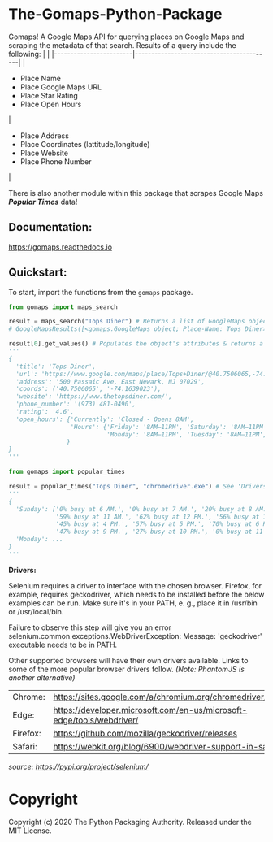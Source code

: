 # The-Gomaps-Python-Package

Gomaps! A Google Maps API for querying places on Google Maps and scraping the metadata of that search. Results of a query include the following:
|                                                                   |
|------------------------|------------------------------------------|
| <ul><li>Place Name</li><li>Place Google Maps URL</li><li>Place Star Rating</li><li>Place Open Hours</li></ul>| <ul><li>Place Address</li><li>Place Coordinates (lattitude/longitude)</li><li>Place Website</li><li>Place Phone Number</li></ul> |

There is also another module within this package that scrapes Google Maps ___Popular Times___ data!

<h2><b>Documentation:</b></h2>
<a href="https://gomaps.readthedocs.io/en/latest/">https://gomaps.readthedocs.io</a>

<h2><b>Quickstart:</b></h2>

To start, import the functions from the `gomaps` package.
```python
from gomaps import maps_search

result = maps_search("Tops Diner") # Returns a list of GoogleMaps objects
# GoogleMapsResults([<gomaps.GoogleMaps object; Place-Name: Tops Diner>])

result[0].get_values() # Populates the object's attributes & returns a dictionary
'''
{
  'title': 'Tops Diner',
  'url': 'https://www.google.com/maps/place/Tops+Diner/@40.7506065,-74.1639023,17z/data=!4m2!3m1!1s0x89c2547b4ec3235b:0x7342f11f69197f92!8m2!3d40.7506065!4d-74.1639023',
  'address': '500 Passaic Ave, East Newark, NJ 07029',
  'coords': ('40.7506065', '-74.1639023'),
  'website': 'https://www.thetopsdiner.com/',
  'phone_number': '(973) 481-0490',
  'rating': '4.6',
  'open_hours': {'Currently': 'Closed - Opens 8AM',
                 'Hours': {'Friday': '8AM–11PM', 'Saturday': '8AM–11PM', 'Sunday': '8AM–11PM',
                           'Monday': '8AM–11PM', 'Tuesday': '8AM–11PM', 'Wednesday': '8AM–11PM', 'Thursday': '8AM–11PM'}
                }
}
'''

from gomaps import popular_times

result = popular_times("Tops Diner", "chromedriver.exe") # See 'Drivers' section below regarding the 'chromedriver.exe' argument
'''
{
  'Sunday': ['0% busy at 6 AM.', '0% busy at 7 AM.', '20% busy at 8 AM.', '34% busy at 9 AM.', '49% busy at 10 AM.',
             '59% busy at 11 AM.', '62% busy at 12 PM.', '56% busy at 1 PM.', '47% busy at 2 PM.', '41% busy at 3 PM.',
             '45% busy at 4 PM.', '57% busy at 5 PM.', '70% busy at 6 PM.', '74% busy at 7 PM.', '66% busy at 8 PM.',
             '47% busy at 9 PM.', '27% busy at 10 PM.', '0% busy at 11 PM.'],
  'Monday': ...
}
'''
```


**Drivers:**

Selenium requires a driver to interface with the chosen browser. Firefox, for example, requires geckodriver, which needs to be installed before the below examples can be run. Make sure it's in your PATH, e. g., place it in /usr/bin or /usr/local/bin.

Failure to observe this step will give you an error selenium.common.exceptions.WebDriverException: Message: 'geckodriver' executable needs to be in PATH.

Other supported browsers will have their own drivers available. Links to some of the more popular browser drivers follow. *(Note: PhantomJS is another alternative)*

|          |                                                                       |
|----------|-----------------------------------------------------------------------|
| Chrome:  | https://sites.google.com/a/chromium.org/chromedriver/downloads        |
| Edge:    | https://developer.microsoft.com/en-us/microsoft-edge/tools/webdriver/ |
| Firefox: | https://github.com/mozilla/geckodriver/releases                       |
| Safari:  | https://webkit.org/blog/6900/webdriver-support-in-safari-10/          |

*source: https://pypi.org/project/selenium/*

# Copyright
Copyright (c) 2020 The Python Packaging Authority. Released under the MIT License.
